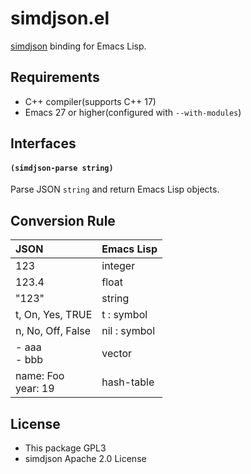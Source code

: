 # simdjson.el

[simdjson](https://github.com/simdjson/simdjson) binding for Emacs Lisp.

## Requirements

- C++ compiler(supports C++ 17)
- Emacs 27 or higher(configured with `--with-modules`)

## Interfaces

#### `(simdjson-parse string)`

Parse JSON `string` and return Emacs Lisp objects.

## Conversion Rule

| JSON                     | Emacs Lisp   |
|:-------------------------|:-------------|
| 123                      | integer      |
| 123.4                    | float        |
| "123"                    | string       |
| t, On, Yes, TRUE         | t : symbol   |
| n, No, Off, False        | nil : symbol |
| - aaa<br /> - bbb        | vector       |
| name: Foo<br /> year: 19 | hash-table   |

## License

- This package GPL3
- simdjson Apache 2.0 License
